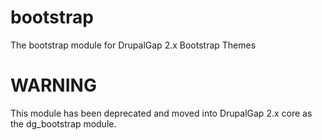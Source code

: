 # bootstrap
The bootstrap module for DrupalGap 2.x Bootstrap Themes

# WARNING
This module has been deprecated and moved into DrupalGap 2.x core as the
dg_bootstrap module.

